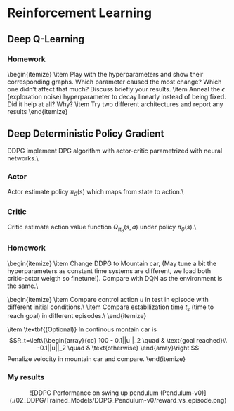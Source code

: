 # Reinforcement Learning 

## Deep Q-Learning

### Homework
\begin{itemize}
  \item Play with the hyperparameters and show their corresponding graphs. Which parameter caused the most change? Which one didn’t affect that much? Discuss briefly your results.
  \item Anneal the $\epsilon$ (exploration noise) hyperparameter to decay linearly instead of being fixed. Did it help at all? Why?
  \item Try two different architectures and report any results
\end{itemize}

## Deep Deterministic Policy Gradient
DDPG implement DPG algorithm with actor-critic parametrized with neural networks.\\

### Actor ###
Actor estimate policy $\pi_\theta(s)$ which maps from state to action.\\ 

### Critic ###
Critic estimate action value function $Q_\pi_\theta(s,a)$ under policy $\pi_\theta(s)$.\\

### Homework
\begin{itemize}
  \item Change DDPG to Mountain car, (May tune a bit the hyperparameters as constant time systems are different, we load both critic-actor weigth so finetune!). Compare with DQN as the environment is the same.\\
  
  \begin{itemize}
    \item Compare control action $u$ in test in episode with different initial conditions.\\
    \item Compare estabilization time $t_s$ (time to reach goal) in different episodes.\\
  \end{itemize}
  
  \item \textbf{(Optional)} In continous montain car is 
  $$R_t=\left\{\begin{array}{cc}
  100 - 0.1||u||_2  \quad & \text{goal reached}\\
  -0.1||u||_2 \quad & \text{otherwise} 
  \end{array}\right.$$ 
  Penalize velocity in mountain car and compare.
\end{itemize}



### My results
<p align="center">![DDPG Performance on swing up pendulum (Pendulum-v0)](./02_DDPG/Trained_Models/DDPG_Pendulum-v0/reward_vs_episode.png)</p>
